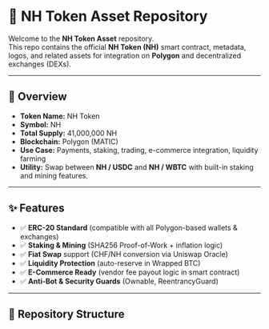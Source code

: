 # 🦏 NH Token Asset Repository

Welcome to the **NH Token Asset** repository.  
This repo contains the official **NH Token (NH)** smart contract, metadata, logos, and related assets for integration on **Polygon** and decentralized exchanges (DEXs).

---

## 📌 Overview
- **Token Name:** NH Token  
- **Symbol:** NH  
- **Total Supply:** 41,000,000 NH  
- **Blockchain:** Polygon (MATIC)  
- **Use Case:** Payments, staking, trading, e-commerce integration, liquidity farming  
- **Utility:** Swap between **NH / USDC** and **NH / WBTC** with built-in staking and mining features.  

---

## ✨ Features
- ✅ **ERC-20 Standard** (compatible with all Polygon-based wallets & exchanges)  
- ✅ **Staking & Mining** (SHA256 Proof-of-Work + inflation logic)  
- ✅ **Fiat Swap** support (CHF/NH conversion via Uniswap Oracle)  
- ✅ **Liquidity Protection** (auto-reserve in Wrapped BTC)  
- ✅ **E-Commerce Ready** (vendor fee payout logic in smart contract)  
- ✅ **Anti-Bot & Security Guards** (Ownable, ReentrancyGuard)  

---

## 📂 Repository Structure

